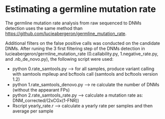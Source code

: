 # Estimating a germline mutation rate
The germline mutation rate analysis from raw sequenced to DNMs detection uses the same method than https://github.com/lucieabergeron/germline_mutation_rate.

Additional filters on the false positive calls was conducted on the candidate DNMs.
After runing the 3 first filtering step of the DNMs detection in lucieabergeron/germline_mutation_rate (0.callability.py, 1.negative_rate.py, and .nb_de_novo.py),
the following script were used:
- python 0.rate_samtools.py --> for all samples, produce variant calling with samtools mpileup and bcftools call (samtools and bcftools version 1.2)
- python 1.rate_samtools_denovo.py --> re calculate the number of DNMs (without the appearant FPs)
- python 2.rate_samtools_rate.py --> calculate a mutation rate as: DNM_corrected/(2xCGx(1-FNR))
- Rscript yearly_rate.r --> calculate a yearly rate per samples and then average per sample

